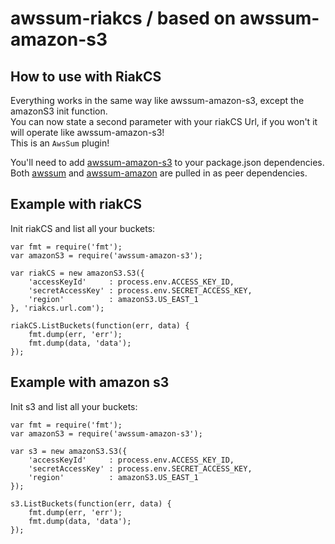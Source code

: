 # awssum-riakcs / based on awssum-amazon-s3 #
## How to use with RiakCS ##
Everything works in the same way like awssum-amazon-s3, except the amazonS3 init function.  
You can now state a second parameter with your riakCS Url, if you won't it will operate like awssum-amazon-s3!  
This is an ```AwsSum``` plugin!

You'll need to add [awssum-amazon-s3](https://github.com/awssum/awssum-amazon-s3/) to your package.json
dependencies. Both [awssum](https://github.com/awssum/awssum/) and
[awssum-amazon](https://github.com/awssum/awssum-amazon/) are pulled in as peer dependencies.

## Example  with riakCS ##

Init riakCS and list all your buckets:

```
var fmt = require('fmt');
var amazonS3 = require('awssum-amazon-s3');

var riakCS = new amazonS3.S3({
    'accessKeyId'     : process.env.ACCESS_KEY_ID,
    'secretAccessKey' : process.env.SECRET_ACCESS_KEY,
    'region'          : amazonS3.US_EAST_1
}, 'riakcs.url.com');

riakCS.ListBuckets(function(err, data) {
    fmt.dump(err, 'err');
    fmt.dump(data, 'data');
});
```
## Example  with amazon s3 ##

Init s3 and list all your buckets:

```
var fmt = require('fmt');
var amazonS3 = require('awssum-amazon-s3');

var s3 = new amazonS3.S3({
    'accessKeyId'     : process.env.ACCESS_KEY_ID,
    'secretAccessKey' : process.env.SECRET_ACCESS_KEY,
    'region'          : amazonS3.US_EAST_1
});

s3.ListBuckets(function(err, data) {
    fmt.dump(err, 'err');
    fmt.dump(data, 'data');
});
```
